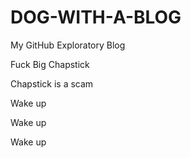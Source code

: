 # DOG-WITH-A-BLOG

My GitHub Exploratory Blog

Fuck Big Chapstick 

Chapstick is a scam

Wake up

Wake up

Wake up
